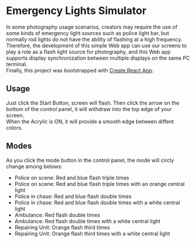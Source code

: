 # Emergency Lights Simulator

In some photography usage scenarios, creators may require the use of some kinds of emergency light sources such as police light bar, but normally rod lights do not have the ability of flashing at a high frequency. Therefore, the development of this simple Web app can use our screens to play a role as a flash light source for photography, and this Web app supports display synchronization between multiple displays on the same PC terminal.   
Finally, this project was bootstrapped with [Create React App](https://github.com/facebook/create-react-app).
## Usage
Just click the Start Button, screen will flash. Then click the arrow on the bottom of the control panel, it will withdraw into the top edge of your screen.   
When the Acrylic is ON, it will provide a smooth edge between diffent colors.

## Modes

As you click the mode button in the control panel, the mode will circly change among belows:
 - Police on scene: Red and blue flash triple times
 - Police on scene: Red and blue flash triple times with an orange central light
 - Police in chase: Red and blue flash double times
 - Police in chase: Red and blue flash double times with a white central light
 - Ambulance: Red flash double times 
 - Ambulance: Red flash double times with a white central light
 - Repairing Unit: Orange flash third times
 - Repairing Unit: Orange flash third times with a white central light
